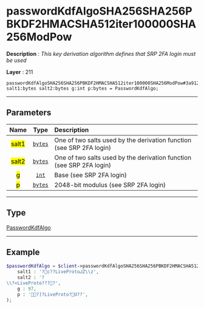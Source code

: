 # passwordKdfAlgoSHA256SHA256PBKDF2HMACSHA512iter100000SHA256ModPow

**Description** : *This key derivation algorithm defines that SRP 2FA login must be used*

**Layer** : 211

```tl
passwordKdfAlgoSHA256SHA256PBKDF2HMACSHA512iter100000SHA256ModPow#3a912d4a salt1:bytes salt2:bytes g:int p:bytes = PasswordKdfAlgo;
```

---

## Parameters

| Name | Type | Description |
| :---: | :---: | :--- |
| <mark>salt1</mark> | [`bytes`](type/bytes) | One of two salts used by the derivation function (see SRP 2FA login) |
| <mark>salt2</mark> | [`bytes`](type/bytes) | One of two salts used by the derivation function (see SRP 2FA login) |
| <mark>g</mark> | [`int`](type/int) | Base (see SRP 2FA login) |
| <mark>p</mark> | [`bytes`](type/bytes) | 2048-bit modulus (see SRP 2FA login) |

---

## Type

[PasswordKdfAlgo](type/PasswordKdfAlgo)

---

## Example

```php
$passwordKdfAlgo = $client->passwordKdfAlgoSHA256SHA256PBKDF2HMACSHA512iter100000SHA256ModPow(
	salt1 : '?c??LiveProtoکZ\\z',
	salt2 : '?
\\?<LiveProto????',
	g : 97,
	p : '?]?LiveProto?U??',
);
```